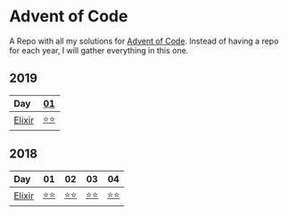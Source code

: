 # Advent of Code

A Repo with all my solutions for [Advent of Code](https://adventofcode.com/).
Instead of having a repo for each year, I will gather everything in this one.

## 2019

| Day               |     [01](/tasks/2019/01.md)      |
| :---------------- | :------------------------------: |
| [Elixir](/elixir) | [⭐⭐](/elixir/lib/aoc19/day01.ex) |

## 2018

| Day               |                01                | 02                               | 03                               | 04                               |
| :---------------- | :------------------------------: | -------------------------------- | -------------------------------- | -------------------------------- |
| [Elixir](/elixir) | [⭐⭐](/elixir/lib/aoc18/day01.ex) | [⭐⭐](/elixir/lib/aoc18/day02.ex) | [⭐⭐](/elixir/lib/aoc18/day03.ex) | [⭐⭐](/elixir/lib/aoc18/day04.ex) |
